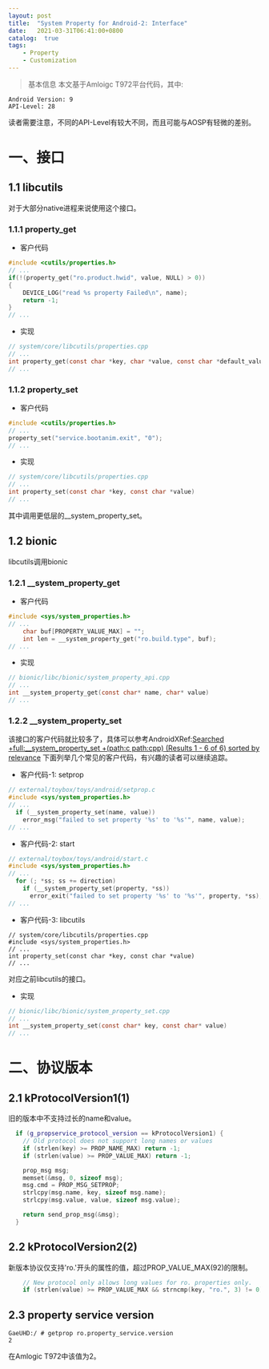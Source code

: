 ```yaml
---
layout: post
title:  "System Property for Android-2: Interface"
date:   2021-03-31T06:41:00+0800
catalog:  true
tags:
    - Property
    - Customization
---
```

> 基本信息
本文基于Amloigc T972平台代码，其中:
```
Android Version: 9
API-Level: 28
```
读者需要注意，不同的API-Level有较大不同，而且可能与AOSP有轻微的差别。

# 一、接口
## 1.1 libcutils
对于大部分native进程来说使用这个接口。
### 1.1.1 property_get
+ 客户代码
```C
#include <cutils/properties.h>
// ...
if(!(property_get("ro.product.hwid", value, NULL) > 0))
{
    DEVICE_LOG("read %s property Failed\n", name);
    return -1;
}
// ...
```
+ 实现
```C
// system/core/libcutils/properties.cpp
// ...
int property_get(const char *key, char *value, const char *default_value)
// ...
```

### 1.1.2 property_set
+ 客户代码
```C
#include <cutils/properties.h>
// ...
property_set("service.bootanim.exit", "0");
// ...
```
+ 实现
```C
// system/core/libcutils/properties.cpp
// ...
int property_set(const char *key, const char *value)
// ...
```
其中调用更低层的__system_property_set。

## 1.2 bionic
libcutils调用bionic

### 1.2.1 __system_property_get
+ 客户代码
```C
#include <sys/system_properties.h>
// ...
    char buf[PROPERTY_VALUE_MAX] = "";
    int len = __system_property_get("ro.build.type", buf);
// ...
```

+ 实现
```C
// bionic/libc/bionic/system_property_api.cpp
// ...
int __system_property_get(const char* name, char* value)
// ...
```

### 1.2.2 __system_property_set
该接口的客户代码就比较多了，具体可以参考AndroidXRef:[Searched +full:__system_property_set +(path:c path:cpp) (Results 1 - 6 of 6) sorted by relevance](http://androidxref.com/9.0.0_r3/search?q=__system_property_set&defs=&refs=&path=c+OR+cpp&hist=&project=art&project=bionic&project=bootable&project=build&project=compatibility&project=cts&project=dalvik&project=developers&project=development&project=device&project=external&project=frameworks&project=hardware&project=kernel&project=libcore&project=libnativehelper&project=packages&project=pdk&project=platform_testing&project=prebuilts&project=sdk&project=system&project=test&project=toolchain&project=tools)
下面列举几个常见的客户代码，有兴趣的读者可以继续追踪。
+ 客户代码-1: setprop
```C
// external/toybox/toys/android/setprop.c
#include <sys/system_properties.h>
// ...
  if (__system_property_set(name, value))
    error_msg("failed to set property '%s' to '%s'", name, value);
// ...
```

+ 客户代码-2: start
```C
// external/toybox/toys/android/start.c
#include <sys/system_properties.h>
// ...
  for (; *ss; ss += direction)
    if (__system_property_set(property, *ss))
      error_exit("failed to set property '%s' to '%s'", property, *ss);
// ...
```

+ 客户代码-3: libcutils
```
// system/core/libcutils/properties.cpp
#include <sys/system_properties.h>
// ...
int property_set(const char *key, const char *value)
// ...
```
对应之前libcutils的接口。

+ 实现
```C
// bionic/libc/bionic/system_property_set.cpp
// ...
int __system_property_set(const char* key, const char* value)
// ...
```

# 二、协议版本
## 2.1 kProtocolVersion1(1)
旧的版本中不支持过长的name和value。
```C++
  if (g_propservice_protocol_version == kProtocolVersion1) {
    // Old protocol does not support long names or values
    if (strlen(key) >= PROP_NAME_MAX) return -1;
    if (strlen(value) >= PROP_VALUE_MAX) return -1;

    prop_msg msg;
    memset(&msg, 0, sizeof msg);
    msg.cmd = PROP_MSG_SETPROP;
    strlcpy(msg.name, key, sizeof msg.name);
    strlcpy(msg.value, value, sizeof msg.value);

    return send_prop_msg(&msg);
  }
```
## 2.2 kProtocolVersion2(2)
新版本协议仅支持'ro.'开头的属性的值，超过PROP_VALUE_MAX(92)的限制。
```C++
    // New protocol only allows long values for ro. properties only.
    if (strlen(value) >= PROP_VALUE_MAX && strncmp(key, "ro.", 3) != 0) return -1;
```
## 2.3 property service version
```
GaeUHD:/ # getprop ro.property_service.version
2
```
在Amlogic T972中该值为2。

